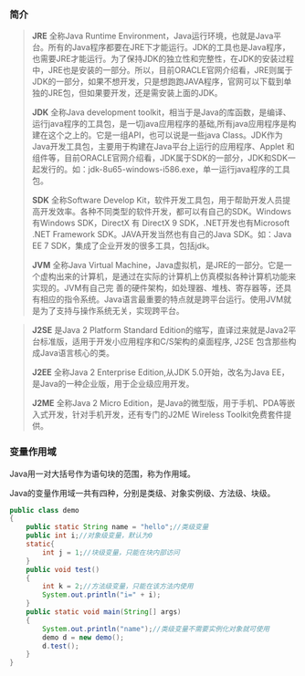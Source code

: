 
### 简介

> **JRE** 全称Java Runtime Environment，Java运行环境，也就是Java平台。所有的Java程序都要在JRE下才能运行。JDK的工具也是Java程序，也需要JRE才能运行。为了保持JDK的独立性和完整性，在JDK的安装过程中，JRE也是安装的一部分。所以，目前ORACLE官网介绍看，JRE则属于JDK的一部分，如果不想开发，只是想跑跑JAVA程序，官网可以下载到单独的JRE包，但如果要开发，还是需安装上面的JDK。
>
> **JDK** 全称Java development toolkit，相当于是Java的库函数，是编译、运行java程序的工具包，是一切java应用程序的基础,所有java应用程序是构建在这个之上的。它是一组API，也可以说是一些java Class。JDK作为Java开发工具包，主要用于构建在Java平台上运行的应用程序、Applet 和组件等，目前ORACLE官网介绍看，JDK属于SDK的一部分，JDK和SDK一起发行的。如：jdk-8u65-windows-i586.exe，单一运行java程序的工具包。
>
> **SDK** 全称Software Develop Kit，软件开发工具包，用于帮助开发人员提高开发效率。各种不同类型的软件开发，都可以有自己的SDK。Windows有Windows SDK，DirectX 有 DirectX 9 SDK，.NET开发也有Microsoft .NET Framework SDK。JAVA开发当然也有自己的Java SDK。如：Java EE 7 SDK，集成了企业开发的很多工具，包括jdk。
>
> **JVM** 全称Java Virtual Machine，Java虚拟机，是JRE的一部分。它是一个虚构出来的计算机，是通过在实际的计算机上仿真模拟各种计算机功能来实现的。JVM有自己完 善的硬件架构，如处理器、堆栈、寄存器等，还具有相应的指令系统。Java语言最重要的特点就是跨平台运行。使用JVM就是为了支持与操作系统无关，实现跨平台。

> **J2SE** 是Java 2 Platform Standard Edition的缩写，直译过来就是Java2平台标准版，适用于开发小应用程序和C/S架构的桌面程序, J2SE 包含那些构成Java语言核心的类。
>
> **J2EE** 全称Java 2 Enterprise Edition,从JDK 5.0开始，改名为Java EE，是Java的一种企业版，用于企业级应用开发。
>
> **J2ME** 全称Java 2 Micro Edition，是Java的微型版，用于手机、PDA等嵌入式开发，针对手机开发，还有专门的J2ME Wireless Toolkit免费套件提供。

### 变量作用域

Java用一对大括号作为语句块的范围，称为作用域。

Java的变量作用域一共有四种，分别是类级、对象实例级、方法级、块级。

```java
public class demo
{
    public static String name = "hello";//类级变量
    public int i;//对象级变量，默认为0
    static{
        int j = 1;//块级变量，只能在块内部访问
    }
    public void test()
    {
        int k = 2;//方法级变量，只能在该方法内使用
        System.out.println("i=" + i);
    }
    public static void main(String[] args)
    {
        System.out.println("name");//类级变量不需要实例化对象就可使用
        demo d = new demo();
        d.test();
    }
}
```



